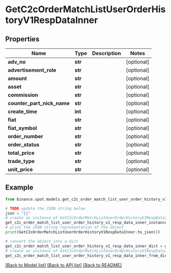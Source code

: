 # GetC2cOrderMatchListUserOrderHistoryV1RespDataInner


## Properties

Name | Type | Description | Notes
------------ | ------------- | ------------- | -------------
**adv_no** | **str** |  | [optional] 
**advertisement_role** | **str** |  | [optional] 
**amount** | **str** |  | [optional] 
**asset** | **str** |  | [optional] 
**commission** | **str** |  | [optional] 
**counter_part_nick_name** | **str** |  | [optional] 
**create_time** | **int** |  | [optional] 
**fiat** | **str** |  | [optional] 
**fiat_symbol** | **str** |  | [optional] 
**order_number** | **str** |  | [optional] 
**order_status** | **str** |  | [optional] 
**total_price** | **str** |  | [optional] 
**trade_type** | **str** |  | [optional] 
**unit_price** | **str** |  | [optional] 

## Example

```python
from binance.spot.models.get_c2c_order_match_list_user_order_history_v1_resp_data_inner import GetC2cOrderMatchListUserOrderHistoryV1RespDataInner

# TODO update the JSON string below
json = "{}"
# create an instance of GetC2cOrderMatchListUserOrderHistoryV1RespDataInner from a JSON string
get_c2c_order_match_list_user_order_history_v1_resp_data_inner_instance = GetC2cOrderMatchListUserOrderHistoryV1RespDataInner.from_json(json)
# print the JSON string representation of the object
print(GetC2cOrderMatchListUserOrderHistoryV1RespDataInner.to_json())

# convert the object into a dict
get_c2c_order_match_list_user_order_history_v1_resp_data_inner_dict = get_c2c_order_match_list_user_order_history_v1_resp_data_inner_instance.to_dict()
# create an instance of GetC2cOrderMatchListUserOrderHistoryV1RespDataInner from a dict
get_c2c_order_match_list_user_order_history_v1_resp_data_inner_from_dict = GetC2cOrderMatchListUserOrderHistoryV1RespDataInner.from_dict(get_c2c_order_match_list_user_order_history_v1_resp_data_inner_dict)
```
[[Back to Model list]](../README.md#documentation-for-models) [[Back to API list]](../README.md#documentation-for-api-endpoints) [[Back to README]](../README.md)



